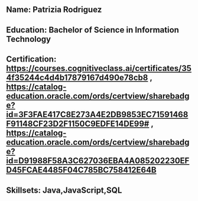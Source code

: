## Name: Patrizia Rodriguez
## Education: Bachelor of Science in Information Technology
## Certification: https://courses.cognitiveclass.ai/certificates/354f35244c4d4b17879167d490e78cb8 , https://catalog-education.oracle.com/ords/certview/sharebadge?id=3F3FAE417C8E273A4E2DB9853EC71591468F91148CF23D2F1150C9EDFE14DE99# , https://catalog-education.oracle.com/ords/certview/sharebadge?id=D91988F58A3C627036EBA4A085202230EFD45FCAE4485F04C785BC758412E64B
## Skillsets: Java,JavaScript,SQL

<!--
**GlitchingPat/GlitchingPat** is a ✨ _special_ ✨ repository because its `README.md` (this file) appears on your GitHub profile.

Here are some ideas to get you started:

- 🔭 I’m currently working on ...
- 🌱 I’m currently learning ...
- 👯 I’m looking to collaborate on ...
- 🤔 I’m looking for help with ...
- 💬 Ask me about ...
- 📫 How to reach me: ...
- 😄 Pronouns: ...
- ⚡ Fun fact: ...
-->
